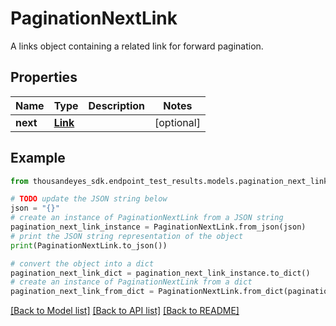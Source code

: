 # PaginationNextLink

A links object containing a related link for forward pagination.

## Properties

Name | Type | Description | Notes
------------ | ------------- | ------------- | -------------
**next** | [**Link**](Link.md) |  | [optional] 

## Example

```python
from thousandeyes_sdk.endpoint_test_results.models.pagination_next_link import PaginationNextLink

# TODO update the JSON string below
json = "{}"
# create an instance of PaginationNextLink from a JSON string
pagination_next_link_instance = PaginationNextLink.from_json(json)
# print the JSON string representation of the object
print(PaginationNextLink.to_json())

# convert the object into a dict
pagination_next_link_dict = pagination_next_link_instance.to_dict()
# create an instance of PaginationNextLink from a dict
pagination_next_link_from_dict = PaginationNextLink.from_dict(pagination_next_link_dict)
```
[[Back to Model list]](../README.md#documentation-for-models) [[Back to API list]](../README.md#documentation-for-api-endpoints) [[Back to README]](../README.md)


